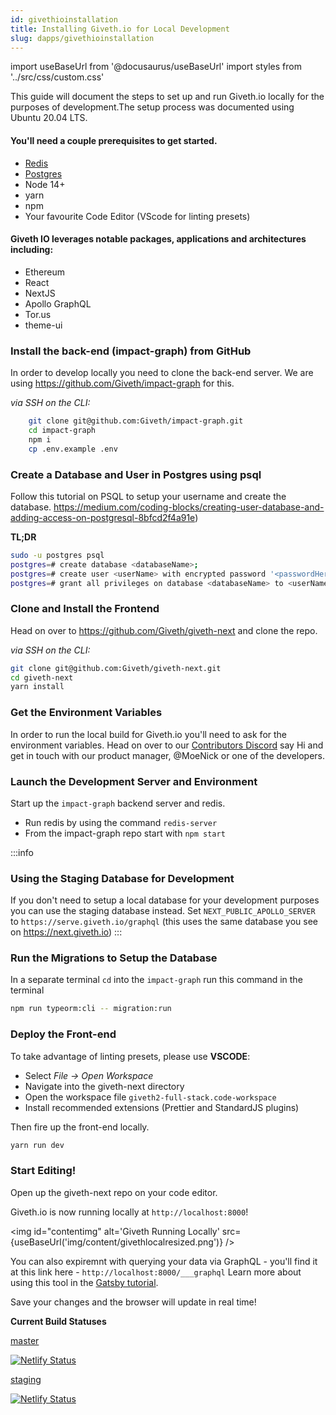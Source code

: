 ```yaml
---
id: givethioinstallation
title: Installing Giveth.io for Local Development
slug: dapps/givethioinstallation
---
```


import useBaseUrl from '@docusaurus/useBaseUrl'
import styles from '../src/css/custom.css'

This guide will document the steps to set up and run Giveth.io locally for the purposes of development.The setup process was documented using Ubuntu 20.04 LTS.

#### **You'll need a couple prerequisites to get started.**

 - [Redis](https://redis.io/topics/quickstart)
 - [Postgres](https://www.postgresql.org/download)
 - Node 14+
 - yarn
 - npm
 - Your favourite Code Editor (VScode for linting presets)

#### **Giveth IO leverages notable packages, applications and architectures including:**  
 - Ethereum
 - React
 - NextJS
 - Apollo GraphQL
 - Tor.us
 - theme-ui

### Install the back-end (impact-graph) from GitHub
In order to develop locally you need to clone the back-end server. We are using https://github.com/Giveth/impact-graph for this.

*via SSH on the CLI:*
```bash
    git clone git@github.com:Giveth/impact-graph.git
    cd impact-graph
    npm i
    cp .env.example .env
```


### Create a Database and User in Postgres using psql
Follow this tutorial on PSQL to setup your username and create the database.
https://medium.com/coding-blocks/creating-user-database-and-adding-access-on-postgresql-8bfcd2f4a91e)

**TL;DR**
```bash
sudo -u postgres psql
postgres=# create database <databaseName>;
postgres=# create user <userName> with encrypted password '<passwordHere>';
postgres=# grant all privileges on database <databaseName> to <userName>;
```
### Clone and Install the Frontend
  Head on over to https://github.com/Giveth/giveth-next and clone the repo.  

  *via SSH on the CLI:*
  ```bash
  git clone git@github.com:Giveth/giveth-next.git
  cd giveth-next
  yarn install
  ```

### Get the Environment Variables
 In order to run the local build for Giveth.io you'll need to ask for the environment variables. Head on over to our [Contributors Discord](https://discord.giveth.io) say Hi and get in touch with our product manager, @MoeNick or one of the developers.


### Launch the Development Server and Environment
 Start up the `impact-graph` backend server and redis.
  - Run redis by using the command `redis-server`
  - From the impact-graph repo start with `npm start`

  :::info
  ### Using the Staging Database for Development
  If you don't need to setup a local database for your development purposes you can use the staging database instead. Set `NEXT_PUBLIC_APOLLO_SERVER` to `https://serve.giveth.io/graphql` (this uses the same database you see on https://next.giveth.io)
  :::


### Run the Migrations to Setup the Database
In a separate terminal `cd` into the `impact-graph`
run this command in the terminal
```bash
npm run typeorm:cli -- migration:run
```

### Deploy the Front-end
 To take advantage of linting presets, please use **VSCODE**:
 * Select *File -> Open Workspace*
 * Navigate into the giveth-next directory
 * Open the workspace file `giveth2-full-stack.code-workspace`
 * Install recommended extensions (Prettier and StandardJS plugins)

 Then fire up the front-end locally.

 ```bash
 yarn run dev
 ```

### Start Editing!

Open up the giveth-next repo on your code editor.

Giveth.io is now running locally at `http://localhost:8000`!

<img id="contentimg" alt='Giveth Running Locally' src={useBaseUrl('img/content/givethlocalresized.png')} />

You can also expiremnt with querying your data via GraphQL - you'll find it at this link here - `http://localhost:8000/___graphql`
Learn more about using this tool in the [Gatsby tutorial](https://www.gatsbyjs.org/tutorial/part-five/#introducing-graphiql).

  Save your changes and the browser will update in real time!

**Current Build Statuses**

[master](https://giveth.io)

[![Netlify Status](https://api.netlify.com/api/v1/badges/f914ac7e-ce27-4909-bd3e-14d749731a52/deploy-status)](https://app.netlify.com/sites/giveth2/deploys)

[staging](https://next.giveth.io)

[![Netlify Status](https://api.netlify.com/api/v1/badges/2f325b5b-e159-443e-bac7-c5e15f3578c0/deploy-status)](https://app.netlify.com/sites/giveth-website-staging/deploys)
<br />
